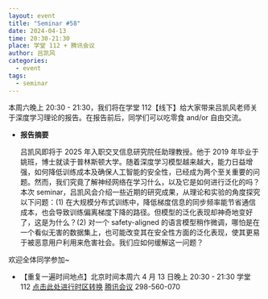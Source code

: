 ```yaml
---
layout: event
title: "Seminar #58"
date: 2024-04-13
time: 20:30-21:30
place: 学堂 112 + 腾讯会议
author: 吕凯风
categories:
  - event
tags:
  - seminar
---
```


本周六晚上 20:30 - 21:30，我们将在学堂 112【线下】给大家带来吕凯风老师关于深度学习理论的报告。在报告前后，同学们可以吃零食 and/or 自由交流。

* **报告摘要**

   吕凯风即将于 2025 年入职交叉信息研究院任助理教授。他于 2019 年毕业于姚班，博士就读于普林斯顿大学。随着深度学习模型越来越大，能力日益增强，如何降低训练成本及确保人工智能的安全性，已经成为两个至关重要的问题。然而，我们究竟了解神经网络在学习什么，以及它是如何进行泛化的吗？本次 seminar，吕凯风会介绍一些近期的研究成果，从理论和实验的角度探究以下问题：(1) 在大规模分布式训练中，降低梯度信息的同步频率能节省通信成本，也会导致训练偏离梯度下降的路径。但模型的泛化表现却神奇地变好了，这是为什么？(2) 对一个 safety-aligned 的语言模型稍作微调，哪怕是在一个看似无害的数据集上，也可能改变其在安全性方面的泛化表现，使其更易于被恶意用户利用来危害社会。我们应如何缓解这一问题？


欢迎全体同学参加~
   <!--more-->

* 【重复一遍时间地点】北京时间本周六 4 月 13 日晚上 20:30 - 21:30 学堂 112 [点击此处进行时区转换](https://www.timeanddate.com/worldclock/fixedtime.html?msg=Yao+Class+Seminar+58&iso=2024-04-13T20:30:00&p1=33&ah=1) [腾讯会议](https://meeting.tencent.com/dm/yPMXgeOteOl5) 298-560-070

